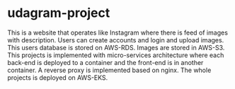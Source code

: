 # udagram-project
This is a website that operates like Instagram where there is feed of images with description. Users can create accounts and login and upload images. This users database is stored on AWS-RDS. Images are stored in AWS-S3. This projects is implemented with micro-services architecture where each back-end is deployed to a container and the front-end is in another container. A reverse proxy is implemented based on nginx. The whole projects is deployed on AWS-EKS.
